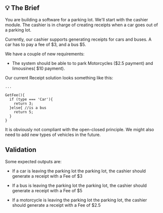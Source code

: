 💡 The Brief
--------

You are building a software for a parking lot.
We'll start with the cashier module. The cashier is in charge of creating receipts when a car goes out of a parking lot.

Currently, our cashier supports generating receipts for cars and buses.
A car has to pay a fee of $3, and a bus $5.

We have a couple of new requirements: 

- The system should be able to to park Motorcycles ($2.5 payment) and limousines( $10 payment).

Our current Receipt solution looks something like this:
```
...

GetFee(){
  if (type === 'Car'){
    return 3;
  }else{ //is a bus
    return 5;
  }
}
```

It is obviously not compliant with the open-closed principle. We might also need to add new types of vehicles in the future.




Validation
--------
Some expected outputs are: 

- If a car is leaving the parking lot the parking lot, the cashier should generate a receipt with a Fee of $3

- If a bus is leaving the parking lot the parking lot, the cashier should generate a receipt with a Fee of $5

- If a motorcycle is leaving the parking lot the parking lot, the cashier should generate a receipt with a Fee of $2.5
